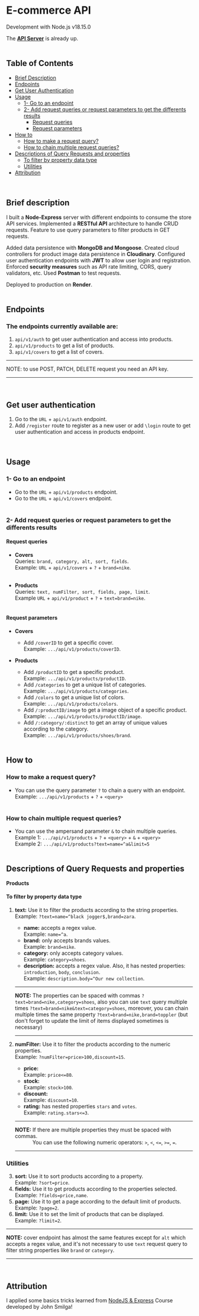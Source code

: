 # E-commerce API

Development with Node.js v18.15.0<br/>

The [__API Server__][0] is already up.
<br/><br/>

## Table of Contents

- [Brief Description](#brief-description)
- [Endpoints](#endpoints)
- [Get User Authentication](#get-user-authentication)
- [Usage](#usage)
  - [1- Go to an endpoint](#1--go-to-an-endpoint)
  - [2- Add request queries or request parameters to get the differents results](#2--add-request-queries-or-request-parameters-to-get-the-differents-results)
    - [Request queries](#request-queries)
    - [Request parameters](#request-parameters)
- [How to](#how-to)
  - [How to make a request query?](#how-to-make-a-request-query)
  - [How to chain multiple request queries?](#how-to-chain-multiple-request-queries)
- [Descriptions of Query Requests and properties](#descriptions-of-query-requests-and-properties)
  - [To filter by property data type](#to-filter-by-property-data-type)
  - [Utilities](#utilities)
- [Attribution](#attribution)
<br/>

## Brief description

I built a __Node-Express__ server with different endpoints to consume the store API services.
Implemented a __RESTful API__ architecture to handle CRUD requests. Feature to use query parameters to filter products in GET requests.

Added data persistence with __MongoDB and Mongoose__. Created cloud controllers for product image data persistence in __Cloudinary__. Configured user authentication endpoints with __JWT__ to allow user login and registration. Enforced __security measures__ such as API rate limiting, CORS, query validators, etc.
Used __Postman__ to test requests.

Deployed to production on __Render__.
<br/><br/>


## Endpoints

### The endpoints currently available are:
1. `api/v1/auth` to get user authentication and access into products.
2. `api/v1/products` to get a list of products.
3. `api/v1/covers` to get a list of covers.
___
NOTE: to use POST, PATCH, DELETE request you need an API key.
___
<br/>

## Get user authentication
1. Go to the `URL` + `api/v1/auth` endpoint.
2. Add `/register` route to register as a new user or add `\login` route to get user authentication and access in products endpoint.
<br/>

## Usage

### 1- Go to an endpoint
* Go to the `URL` + `api/v1/products` endpoint.<br/>
* Go to the `URL` + `api/v1/covers` endpoint.<br/><br/>

### 2- Add request queries or request parameters to get the differents results

#### Request queries
  * __Covers__<br/>
    Queries: `brand, category, alt, sort, fields`.<br/>
    Example: `URL` + `api/v1/covers` + `?` + `brand=nike`.<br/><br/>

  * __Products__<br/>
    Queries: `text, numFilter, sort, fields, page, limit`.<br/>
    Example `URL` + `api/v1/product` + `?` + `text=brand=nike`.<br/><br/>


#### Request parameters
  * __Covers__<br/>
    * Add `/coverID` to get a specific cover.<br/>
      Example: `.../api/v1/products/coverID`.

  * __Products__<br/>
    * Add `/productID` to get a specific product.<br/>
      Example: `.../api/v1/products/productID`.
    * Add `/categories` to get a unique list of categories.<br/>
      Example: `.../api/v1/products/categories`.
    * Add `/colors` to get a unique list of colors.<br/>
      Example: `.../api/v1/products/colors`.
    * Add `/:productID/image` to get a image object of a specific product.<br/>
      Example: `.../api/v1/products/productID/image`.
    * Add `/:category/:distinct` to get an array of unique values according to the category.<br/>
      Example: `.../api/v1/products/shoes/brand`.<br/><br/>



## How to
### How to make a request query?
  * You can use the query parameter `?` to chain a query with an endpoint.<br/>
    Example:  `.../api/v1/products` + `?` + `<query>`<br/><br/>

### How to chain multiple request queries?
  * You can use the ampersand parameter `&` to chain multiple queries.<br/>
    Example 1: `.../api/v1/products` + `?` + `<query>` + `&` + `<query>`<br/>
    Example 2: `.../api/v1/products?text=name=^a&limit=5`<br/><br/>


## Descriptions of Query Requests and properties

**Products**

#### To filter by property data type
1. __text:__ Use it to filter the products according to the string properties.<br/>
   Example: `?text=name=^black jogger$,brand=zara`.
    * __name:__ accepts a regex value.<br/>
      Example: `name=^a`.
    * __brand:__  only accepts brands values.<br/>
      Example: `brand=nike`.
    * __category:__ only accepts category values.<br/>
      Example: `category=shoes`.
    * __description:__ accepts a regex value. Also, it has nested properties: `introduction`, `body`, `conclusion`.<br/>
      Example: `description.body=^Our new collection`.
   ___
   __NOTE:__ The properties can be spaced with commas `?text=brand=nike,category=shoes`, also you can use `text` query multiple times `?text=brand=nike&text=category=shoes`, moreover, you can chain multiple times the same property `?text=brand=nike,brand=toppler` (but don't forget to update the limit of items displayed sometimes is necessary)
   ___

2. __numFilter:__ Use it to filter the products according to the numeric properties.<br/>
   Example: `?numFilter=price>100,discount=15`.
    * __price:__<br/>
      Example: `price<=80`.
    * __stock:__<br/>
      Example: `stock>100`.
    * __discount:__<br/>
      Example: `discount=10`.
    * __rating:__ has nested properties `stars` and `votes`.<br/>
      Example: `rating.stars<=3`.
   ___
   __NOTE:__ If there are multiple properties they must be spaced with commas.<br/>&nbsp;&nbsp;&nbsp;&nbsp;&nbsp;&nbsp;&nbsp;&nbsp;&nbsp;&nbsp;&nbsp;
             You can use the following numeric operators: `>`, `<`, `<=`, `>=`, `=`.
   ___


### Utilities
3. __sort:__ Use it to sort products according to a property.<br/>
   Example: `?sort=price`.
4. __fields:__ Use it to get products according to the properties selected.<br/>
   Example: `?fields=price,name`.
5. __page:__ Use it to get a page according to the default limit of products.<br/>
   Example: `?page=2`.
6. __limit:__ Use it to set the limit of products that can be displayed.<br/>
   Example: `?limit=2`.

___
__NOTE:__ cover endpoint has almost the same features except for `alt` which accepts a regex value, and it's not necessary to use `text` request query to filter string properties like `brand` or `category`.
___

<br/>

## Attribution
I applied some basics tricks learned from [NodeJS & Express][1] Course developed by John Smilga!

[0]: https://e-commerce-store-api.onrender.com/
[1]: https://www.youtube.com/watch?v=qwfE7fSVaZM
